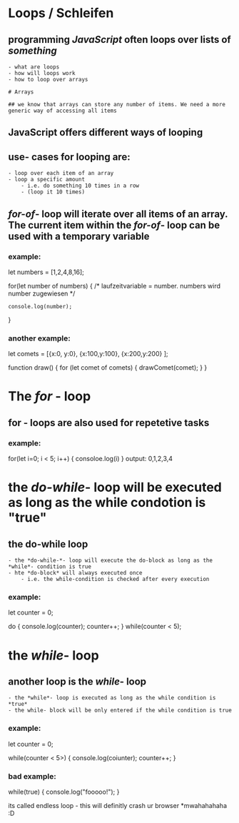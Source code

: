 # Loops / Schleifen

## programming *JavaScript* often loops over lists of ***something***

    - what are loops
    - how will loops work
    - how to loop over arrays

    # Arrays

    ## we know that arrays can store any number of items. We need a more generic way of accessing all items

## JavaScript offers different ways of looping

## use- cases for looping are:
    - loop over each item of an array 
    - loop a specific amount 
        - i.e. do something 10 times in a row
        - (loop it 10 times)

## *for-of*- loop will iterate over all items of an array. The current item within the *for-of*- loop can be used with a temporary variable

### example:

let numbers = [1,2,4,8,16];

for(let number of numbers) { 
    /* laufzeitvariable = number. numbers wird number zugewiesen */

    console.log(number);
}

### another example:

let comets = [{x:0, y:0},
{x:100,y:100},
{x:200,y:200}
];

function draw() {
    for (let comet of comets) {
        drawComet(comet);
    }
}


# The *for* - loop

## for - loops are also used for repetetive tasks

### example:

for(let i=0; i < 5; i++) {
    consoloe.log(i)
}
output: 0,1,2,3,4


# the *do-while*- loop will be executed as long as the while condotion is "true"

## the do-while loop
    - the *do-while-*- loop will execute the do-block as long as the *while*- condition is true
    - hte *do-block* will always executed once
        - i.e. the while-condition is checked after every execution

### example:

let counter = 0;

do {
    console.log(counter);
    counter++;
} while(counter < 5);


# the *while*- loop

## another loop is the *while*- loop
    - the *while*- loop is executed as long as the while condition is *true*
    - the while- block will be only entered if the while condition is true


### example:

let counter = 0;

while(counter < 5>) {
    console.log(coiunter);
    counter++;
}

### bad example:

while(true) {
    console.log("fooooo!");
}

its called endless loop - this will definitly crash ur browser *mwahahahaha :D

